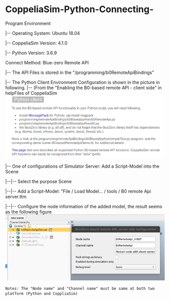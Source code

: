# CoppeliaSim-Python-Connecting-
Program Environment

|-- Operating System: Ubuntu 18.04

|-- CoppeliaSim Version: 4.1.0

|-- Python Version: 3.6.9

Connect Method: Blue-zero Remote API

|-- The API Files is stored in the "<Root Path of Simulator>/programming/b0RemoteApiBindings"
  
|-- The Python Client Environment Configuration is shown in the picture in following.
|-- (From the "Enabling the B0-based remote API - client side" in helpFiles of CoppeliaSim
![image](https://github.com/huangyh43/CoppeliaSim-Python-Connecting-/blob/main/Readme_Pic/PythonClient.png)

|-- One of configurations of Simulator Server: Add a Script-Model into the Scene

|--|-- Select the purpose Scene

|--|-- Add a Script-Model: "File / Load Model... / tools / B0 remote Api server.ttm

|--|-- Configure the node information of the added model, the result seems as the following figure
![image](https://github.com/huangyh43/CoppeliaSim-Python-Connecting-/blob/main/Readme_Pic/serverRes.png)

	Notes: The "Node name" and "Channel name" must be same at both two platform (Python and CoppliaSim)
